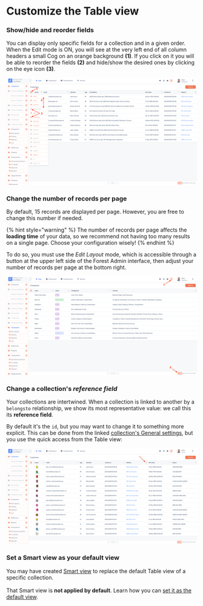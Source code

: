 # Customize the Table view

### Show/hide and reorder fields ​​ <a href="#show-hide-fields" id="show-hide-fields"></a>

You can display only specific fields for a collection and in a given order. When the Edit mode is ON, you will see at the very left end of all column headers a small Cog on an orange background **(1)**. If you click on it you will be able to reorder the fields **(2)** and hide/show the desired ones by clicking on the eye icon **(3)**.

![](<../../../.gitbook/assets/2019-06-28_15.26.04.png>)

### Change the number of records per page&#x20;

By default, 15 records are displayed per page. However, you are free to change this number if needed.

{% hint style="warning" %}
The number of records per page affects the **loading time** of your data, so we recommend not having too many results on a single page. Choose your configuration wisely!
{% endhint %}

To do so, you must use the _Edit Layout_ mode, which is accessible through a button at the upper left side of the Forest Admin interface, then adjust your number of records per page at the bottom right.

![](<../../../.gitbook/assets/2019-06-28_15.56.27.png>)

### Change a collection's _reference field_

Your collections are intertwined. When a collection is linked to another by a `belongsto` relationship, we show its most representative value: we call this its **reference field**.&#x20;

By default it's the `id`, but you may want to change it to something more explicit. This can be done from the linked [collection's General settings](../../../collections/manage-your-collection-settings.md#general-tab), but you use the quick access from the Table view:

![Accessing "Address" collection's reference field setting](<../../../.gitbook/assets/2020-02-20_15.10.20.png>)

### Set a Smart view as your default view

You may have created [Smart view](../create-and-manage-smart-views.md#what-is-a-smart-view) to replace the default Table view of a specific collection. \
\
That Smart view is **not applied by default**. Learn how you can [set it as the default view](../create-and-manage-smart-views.md#applying-a-smart-view).
